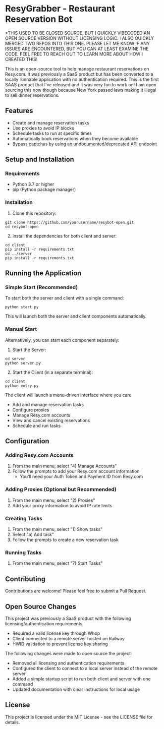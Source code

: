 # ResyGrabber - Restaurant Reservation Bot

\*THIS USED TO BE CLOSED SOURCE, BUT I QUICKLY VIBECODED AN OPEN SOURCE VERSION WITHOUT LICENSING LOGIC. I ALSO QUICKLY MERGED TWO REPOS INTO THIS ONE. PLEASE LET ME KNOW IF ANY ISSUES ARE ENCOUNTERED, BUT YOU CAN AT LEAST EXAMINE THE CODE. FEEL FREE TO REACH OUT TO LEARN MORE ABOUT HOW I CREATED THIS!

This is an open-source tool to help manage restaurant reservations on Resy.com. It was previously a SaaS product but has been converted to a locally runnable application with no authentication required. This is the first SAAS product that I've released and it was very fun to work on! I am open sourcing this now though because New York passed laws making it illegal to sell dinner reservations.

## Features

- Create and manage reservation tasks
- Use proxies to avoid IP blocks
- Schedule tasks to run at specific times
- Automatically book reservations when they become available
- Bypass captchas by using an undocumented/deprecated API endpoint

## Setup and Installation

### Requirements

- Python 3.7 or higher
- pip (Python package manager)

### Installation

1. Clone this repository:

```
git clone https://github.com/yourusername/resybot-open.git
cd resybot-open
```

2. Install the dependencies for both client and server:

```
cd client
pip install -r requirements.txt
cd ../server
pip install -r requirements.txt
```

## Running the Application

### Simple Start (Recommended)

To start both the server and client with a single command:

```
python start.py
```

This will launch both the server and client components automatically.

### Manual Start

Alternatively, you can start each component separately:

1. Start the Server:

```
cd server
python server.py
```

2. Start the Client (in a separate terminal):

```
cd client
python entry.py
```

The client will launch a menu-driven interface where you can:

- Add and manage reservation tasks
- Configure proxies
- Manage Resy.com accounts
- View and cancel existing reservations
- Schedule and run tasks

## Configuration

### Adding Resy.com Accounts

1. From the main menu, select "4) Manage Accounts"
2. Follow the prompts to add your Resy.com account information
   - You'll need your Auth Token and Payment ID from Resy.com

### Adding Proxies (Optional but Recommended)

1. From the main menu, select "2) Proxies"
2. Add your proxy information to avoid IP rate limits

### Creating Tasks

1. From the main menu, select "1) Show tasks"
2. Select "a) Add task"
3. Follow the prompts to create a new reservation task

### Running Tasks

1. From the main menu, select "7) Start Tasks"

## Contributing

Contributions are welcome! Please feel free to submit a Pull Request.

## Open Source Changes

This project was previously a SaaS product with the following licensing/authentication requirements:

- Required a valid license key through Whop
- Client connected to a remote server hosted on Railway
- HWID validation to prevent license key sharing

The following changes were made to open source the project:

- Removed all licensing and authentication requirements
- Configured the client to connect to a local server instead of the remote server
- Added a simple startup script to run both client and server with one command
- Updated documentation with clear instructions for local usage

## License

This project is licensed under the MIT License - see the LICENSE file for details.
